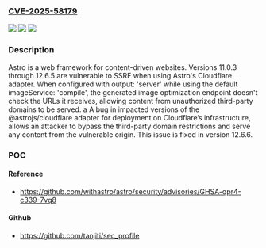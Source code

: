 ### [CVE-2025-58179](https://cve.mitre.org/cgi-bin/cvename.cgi?name=CVE-2025-58179)
![](https://img.shields.io/static/v1?label=Product&message=astro&color=blue)
![](https://img.shields.io/static/v1?label=Version&message=%3E%3D%2011.0.3%2C%20%3C%2012.6.6%20&color=brightgreen)
![](https://img.shields.io/static/v1?label=Vulnerability&message=CWE-918%3A%20Server-Side%20Request%20Forgery%20(SSRF)&color=brightgreen)

### Description

Astro is a web framework for content-driven websites. Versions 11.0.3 through 12.6.5 are vulnerable to SSRF when using Astro's Cloudflare adapter. When configured with output: 'server' while using the default imageService: 'compile', the generated image optimization endpoint doesn't check the URLs it receives, allowing content from unauthorized third-party domains to be served. a A bug in impacted versions of the @astrojs/cloudflare adapter for deployment on Cloudflare’s infrastructure, allows an attacker to bypass the third-party domain restrictions and serve any content from the vulnerable origin. This issue is fixed in version 12.6.6.

### POC

#### Reference
- https://github.com/withastro/astro/security/advisories/GHSA-qpr4-c339-7vq8

#### Github
- https://github.com/tanjiti/sec_profile

